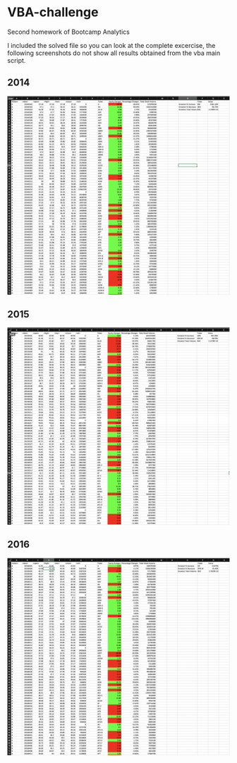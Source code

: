 # VBA-challenge
Second homework of Bootcamp Analytics

I included the solved file so you can look at the complete excercise, the following screenshots do not show all results obtained from the vba main script.

## 2014
![partial solution view](assets/2014.png)

## 2015
![partial solution view](assets/2015.png)

## 2016
![partial solution view](assets/2016.png)

